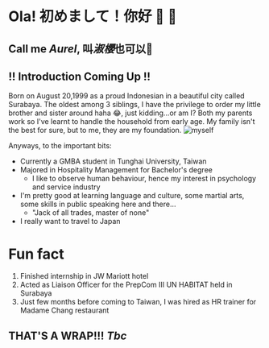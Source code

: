 # Ola! 初めまして！你好 👋 🐰

## Call me ___Aurel___, 叫***淑櫻***也可以🌸

## __!! Introduction Coming Up !!__
Born on August 20,1999 as a proud Indonesian in a beautiful city called Surabaya. The oldest among 3 siblings, I have the privilege to order my little brother and sister around haha 😂, just kidding...or am I? Both my parents work so I've learnt to handle the household from early age. My family isn't the best for sure, but to me, they are my foundation.
![myself](image/IMG_20210628_170757.jpg)


Anyways, to the important bits:

- Currently a GMBA student in Tunghai University, Taiwan 
- Majored in Hospitality Management for Bachelor's degree
    - I like to observe human behaviour, hence my interest in psychology and service industry
- I'm pretty good at learning language and culture, some martial arts, some skills in public speaking here and there...
    - "Jack of all trades, master of none"
- I really want to travel to Japan

# Fun fact
1. Finished internship in JW Mariott hotel
2. Acted as Liaison Officer for the PrepCom III UN HABITAT held in Surabaya
3. Just few months before coming to Taiwan, I was hired as HR trainer for Madame Chang restaurant

## __THAT'S A WRAP!!!__ _Tbc_

<!--
**shuying20/shuying20** is a ✨ _special_ ✨ repository because its `README.md` (this file) appears on your GitHub profile.

Here are some ideas to get you started:

- 🔭 I’m currently working on ...
- 🌱 I’m currently learning ...
- 👯 I’m looking to collaborate on ...
- 🤔 I’m looking for help with ...
- 💬 Ask me about ...
- 📫 How to reach me: ...
- 😄 Pronouns: ...
- ⚡ Fun fact: ...
-->
